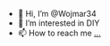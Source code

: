 - 👋 Hi, I’m @Wojmar34
- 👀 I’m interested in DIY
- 📫 How to reach me [...](https://www.linkedin.com/in/wojciechowskimarcin/)

<!---
Wojmar34/Wojmar34 is a ✨ special ✨ repository because its `README.md` (this file) appears on your GitHub profile.
You can click the Preview link to take a look at your changes.
--->
